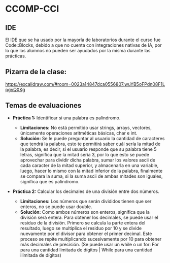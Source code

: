 # CCOMP-CCI

## IDE

El IDE que se ha usado por la mayoría de laboratorios durante el curso fue Code::Blocks, debido a que no cuenta con integraciones nativas de IA, por lo que los alumnos no pueden ser ayudados por la misma durante las prácticas.

## Pizarra de la clase:

https://excalidraw.com/#room=0023a14847dca0556807,wuYB5oFPdn08F1LpgvQXKg

## Temas de evaluaciones

- **Práctica 1:** Identificar si una palabra es palíndromo.
    - **Limitaciones:** No está permitido usar strings, arrays, vectores, únicamente operaciones aritméticas básicas, char e int.
    - **Solución:** Se le puede preguntar al usuario la cantidad de caracteres que tendrá la palabra, esto te permitirá saber cuál sería la mitad de la palabra, es decir, si el usuario responde que su palabra tiene 5 letras, significa que la mitad sería 3, por lo que esto se puede aprovechar para dividir dicha palabra, sumar los valores ascii de cada caracter de la mitad superior, y almacenarla en una variable, luego, hacer lo mismo con la mitad inferior de la palabra, finalmente se compara la suma, si la suma ascii de ambas mitades son iguales, significa que es palíndromo.

- **Práctica 2:** Calcular los decimales de una división entre dos números.
    - **Limitaciones:** Los números que serán divididos tienen que ser enteros, no se puede usar double.
    - **Solución:** Como ambos números son enteros, significa que la división será entera. Para obtener los decimales, se puede usar el residuo de la división. Primero se calcula la parte entera del resultado, luego se multiplica el residuo por 10 y se divide nuevamente por el divisor para obtener el primer decimal. Este proceso se repite multiplicando sucesivamente por 10 para obtener más decimales de precisión. (Se puede usar un while o un for: For para una cantidad limitada de dígitos | While para una cantidad ilimitada de dígitos)
